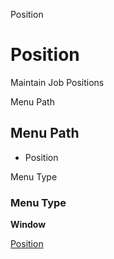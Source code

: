 
Position
# Position


Maintain Job Positions

Menu Path
## Menu Path



- Position

Menu Type
### Menu Type

**Window**


[Position](functional-guide/window/window-position.md)